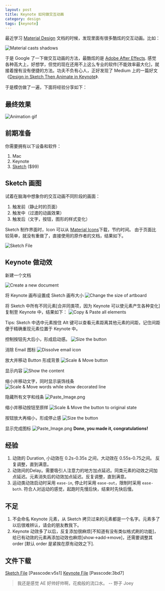 ```yaml
---
layout: post
title: Keynote 如何做交互动画
category: design
tags: [keynote]
---
```


最近学习 [Material Design](https://www.google.com/design/spec/what-is-material/material-properties.html#material-properties-physical-properties) 文档的时候，发现里面有很多酷炫的交互动画。比如：

![Material casts shadows](http://7xoj81.com1.z0.glb.clouddn.com/2015-11-05-1.gif)

于是 Google 了一下做交互动画的方法，最酷炫的是 [Adobe After Effects](http://www.adobe.com/products/aftereffects.html?sdid=KKQOW&kw=semgeneric&s_kwcid=AL!3085!3!77761601242!e!!g!!adobe%20after%20effects&ef_id=VhyCigAABIhW6SBP:20151104053523:s). 感觉各种高大上，好想学，但觉的现在还用不上这么专业的软件[不能效率最大化]，就接着搜有没有便捷的方法。功夫不负有心人，正好发现了 Medium 上的一篇好文 《[Design in Sketch Then Animate in Keynote](https://medium.com/@_jshmllr/design-in-sketch-then-animate-in-keynote-c7f40e59f8f8)》. 

于是模仿做了一遍，下面将经验分享如下：

## 最终效果
![Animation gif](http://7xoj81.com1.z0.glb.clouddn.com/2015-11-05-2.gif)

## 前期准备
你需要拥有以下设备和软件：

1. Mac
2. Keynote
3. [Sketch](https://www.sketchapp.com/) ($99)

## Sketch 画图

试着在脑海中想象你的交互动画不同阶段的画面：

1. 触发前（静止时的页面）
2. 触发中（过渡的动画效果）
3. 触发后（文字，按钮，图形的样式变化）

Sketch 制作界面时，Icon 可以从 [Material Icons](https://www.google.com/design/icons/)下载，节约时间。
由于页面比较简单，就没有重做了，直接使用的原作者的文档，结果如下。

![Sketch File](http://7xoj81.com1.z0.glb.clouddn.com/2015-11-05-3.png)

## Keynote 做动效

新建一个文档

![Create a new document](http://7xoj81.com1.z0.glb.clouddn.com/2015-11-05-4.png)

将 Keynote 画布设置成 Sketch 画布大小
![Change the size of artboard](http://7xoj81.com1.z0.glb.clouddn.com/2015-11-05-5.png)

将 Sketch 中所有不同元素[合并同类项，因为 Keynote 可以使元素产生各种变化]复制至 Keynote 中，结果如下：
![Copy & Paste all elements](http://7xoj81.com1.z0.glb.clouddn.com/2015-11-05-6.png)

Tips: Sketch 中选中元素按住 Alt 键可以查看元素距离其他元素的间距，记住间距便于精确重现元素位置于 Keynote 中。

控制按钮先大后小，形成启动感。 
![Size the button](http://7xoj81.com1.z0.glb.clouddn.com/2015-11-05-7.png)

消除 Email 图标
![Dissolve email icon](http://7xoj81.com1.z0.glb.clouddn.com/2015-11-05-8.png)

放大并移动 Button 形成背景
![Scale & Move button](http://7xoj81.com1.z0.glb.clouddn.com/2015-11-05-9.png)

显示内容
![Show the content](http://7xoj81.com1.z0.glb.clouddn.com/2015-11-05-10.png)

缩小并移动文字，同时显示装饰线条
![Scale & Move words while show decorated line](http://7xoj81.com1.z0.glb.clouddn.com/2015-11-05-11.png)

隐藏所有文字和线条
![Paste_Image.png](http://7xoj81.com1.z0.glb.clouddn.com/2015-11-05-12.png)

缩小并移动按钮至原样
![Scale & Move the button to original state](http://7xoj81.com1.z0.glb.clouddn.com/2015-11-05-13.png)

按钮放大再缩小，形成停止感
![Size the button](http://7xoj81.com1.z0.glb.clouddn.com/2015-11-05-14.png)

显示完成图标
![Paste_Image.png](http://7xoj81.com1.z0.glb.clouddn.com/2015-11-05-15.png)
**Done, you made it, congratulations!**

## 经验 

1. 动效的 Duration,  小动效在 0.2s-0.35s 之间，大动效在 0.55s-0.75之间。 反复调整，直到满意。
2. 动效间的Delay。需要吸引人注意力的地方加点延迟。同类元素的动效之间加点延迟。元素消失后的动效加点延迟。反复调整，直到满意。
3. 运动类动效启动时采用 `ease-in`, 停止时采用 `ease-out`，限制时采用 `ease-both`. 符合人对运动的感觉，起跑时先慢后快，结束时先快后慢。

## 不足

1. 不会命名 Keynote 元素，从 Sketch 拷贝过来的元素都是一个名字。元素多了以后很难辨认，请会的朋友教我下。
2. Keynote 动效多了以后，反复添加很麻烦[不知道有没有类似格式刷的功能]，给已有动效的元素再添加动效也麻烦[show->add->move]，还需要调整其 order [默认 order 是紧挨在原有动效之下].

## 文件下载
[Sketch File](http://pan.baidu.com/s/1pJ4AThp) [Passcode:v5s1]
[Keynote File](http://pan.baidu.com/s/1ntMVR3j) [Passcode:3bd7]

> 我还是感觉 AE 好帅好帅啊，花痴般的流口水。
-- 野子 Joey